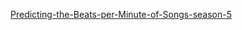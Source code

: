 [Predicting-the-Beats-per-Minute-of-Songs-season-5](https://www.kaggle.com/competitions/playground-series-s5e9/leaderboard)
